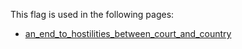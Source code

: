 This flag is used in the following pages:
 - [an_end_to_hostilities_between_court_and_country](../events/an_end_to_hostilities_between_court_and_country.md)
